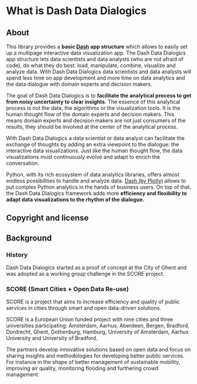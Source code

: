 # What is Dash Data Dialogics

## About
This library provides a **basic [Dash](https://dash.plotly.com "Dash Documentation and User Guide") app structure** which 
allows to easily set up a multipage interactive data visualization app. The Dash Data Dialogics app structure lets data scientists 
and data analysts (who are not afraid of code), do what they do best: load, manipulate, combine, visualize and analyze data. 
With Dash Data Dialogics data scientists and data analysts will spend less time on app development and more time on 
data analytics and the data dialogue with domain experts and decision makers. 
 
The goal of Dash Data Dialogics is to **facilitate the analytical process to get from noisy uncertainty to clear insights**. The 
essence of this analytical process is not the data, the algorithms or the visualization tools. It is the human thought flow of the 
domain experts and decision makers. This means domain experts and decision makers are not just consumers of the results, 
they should be involved at the center of the analytical process. 
 
With Dash Data Dialogics a data scientist or data analyst can facilitate the exchange of thoughts by adding 
an extra viewpoint to the dialogue: the interactive data visualizations. Just like the human thought flow, the data visualizations must continuously 
evolve and adapt to enrich the conversation. 

Python, with its rich ecosystem of data analytics libraries, offers almost endless possibilities to handle and analyze data. 
[Dash (by Plotly)](https://dash.plotly.com "Dash Documentation and User Guide") allows to put complex Python analytics in the hands of business users. 
On top of that, the Dash Data Dialogics framework adds more **efficiency and flexibility to adapt data visualizations to the rhythm of the dialogue.** 

## Copyright and license

## Background

### History
Dash Data Dialogics started as a proof of concept at the City of Ghent and was adopted as a working group challenge in the SCORE project. 

### SCORE (Smart Cities + Open Data Re-use)
SCORE is a project that aims to increase efficiency and quality of public services in cities through smart and open data-driven solutions. 
	
SCORE is a European Union funded project with nine cities and three universities participating: Amsterdam, Aarhus, Aberdeen, Bergen, 
Bradford, Dordrecht, Ghent, Gothenburg, Hamburg, University of Amsterdam, Aarhus University and University of Bradford.
	
The partners develop innovative solutions based on open data and focus on sharing insights and methodologies for developing better public 
services. For instance in the shape of better management of sustainable mobility, improving air quality, monitoring flooding and furthering crowd management.
